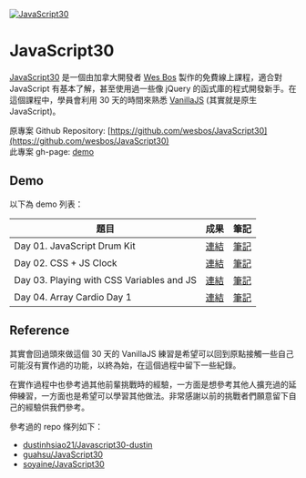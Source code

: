 [![JavaScript30](https://javascript30.com/images/JS3-social-share.png "JavaScript30")](https://javascript30.com/)

# JavaScript30

[JavaScript30](https://javascript30.com/) 是一個由加拿大開發者 [Wes Bos](https://twitter.com/wesbos) 製作的免費線上課程，適合對 JavaScript 有基本了解，甚至使用過一些像 jQuery 的函式庫的程式開發新手。在這個課程中，學員會利用 30 天的時間來熟悉 [VanillaJS](http://vanilla-js.com/) (其實就是原生 JavaScript)。

原專案 Github Repository: [https://github.com/wesbos/JavaScript30](https://github.com/wesbos/JavaScript30)
<br />
此專案 gh-page: [demo](https://dandelion64.github.io/JavaScript30-dandelion)

## Demo

以下為 demo 列表：

| 題目 | 成果 | 筆記 |
| --- | --- | --- |
| Day 01. JavaScript Drum Kit | [連結](https://dandelion64.github.io/JavaScript30-dandelion/01%20-%20JavaScript%20Drum%20Kit/) | [筆記](https://github.com/dandelion64/Javascript30-dandelion/tree/main/01%20-%20JavaScript%20Drum%20Kit) |
| Day 02. CSS + JS Clock | [連結](https://dandelion64.github.io/JavaScript30-dandelion/02%20-%20JS%20and%20CSS%20Clock/) | [筆記](https://github.com/dandelion64/Javascript30-dandelion/tree/main/02%20-%20JS%20and%20CSS%20Clock) |
| Day 03. Playing with CSS Variables and JS | [連結](https://dandelion64.github.io/JavaScript30-dandelion/03%20-%20CSS%20Variables/) | [筆記](https://github.com/dandelion64/Javascript30-dandelion/tree/main/03%20-%20CSS%20Variables) |
| Day 04. Array Cardio Day 1 | [連結](https://dandelion64.github.io/JavaScript30-dandelion/04%20-%20Array%20Cardio%20Day%201/) | [筆記](https://github.com/dandelion64/Javascript30-dandelion/tree/main/04%20-%20Array%20Cardio%20Day%201) |

## Reference

其實會回過頭來做這個 30 天的 VanillaJS 練習是希望可以回到原點接觸一些自己可能沒有實作過的功能，以終為始，在這個過程中留下一些紀錄。

在實作過程中也參考過其他前輩挑戰時的經驗，一方面是想參考其他人擴充過的延伸練習，一方面也是希望可以學習其他做法。非常感謝以前的挑戰者們願意留下自己的經驗供我們參考。

參考過的 repo 條列如下：

* [dustinhsiao21/Javascript30-dustin](https://github.com/dustinhsiao21/Javascript30-dustin)
* [guahsu/JavaScript30](https://github.com/guahsu/JavaScript30)
* [soyaine/JavaScript30](https://github.com/soyaine/JavaScript30)
